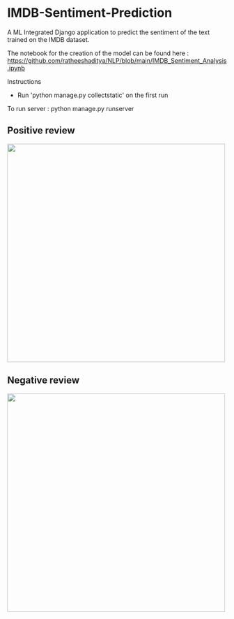 # IMDB-Sentiment-Prediction
A ML Integrated Django application to predict the sentiment of the text trained on the IMDB dataset.

The notebook for the creation of the model can be found here : https://github.com/ratheeshaditya/NLP/blob/main/IMDB_Sentiment_Analysis.ipynb

Instructions 
- Run 'python manage.py collectstatic' on the first run

To run server : python manage.py runserver

<h2>Positive review</h2>
<img src="https://user-images.githubusercontent.com/15837342/96734934-b3bd2500-13c3-11eb-8123-5cb2a04e2298.gif" height="500" width="500">

<h2>Negative review</h2>
<img src="https://user-images.githubusercontent.com/15837342/96735656-760ccc00-13c4-11eb-9449-5220f3179a79.gif" height="500" width="500">
